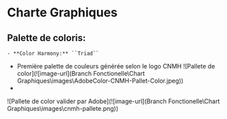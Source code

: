 # Charte Graphiques
## Palette de coloris:
    - **Color Harmony:** ``Triad``


- Première palette de couleurs générée selon le logo CNMH
![Pallete de color](![image-url](Branch Fonctionelle\Chart Graphiques\images\AdobeColor-CNMH-Pallet-Color.jpeg))
- 
![Pallete de color valider par Adobe](![image-url](Branch Fonctionelle\Chart Graphiques\images\cnmh-pallete.png)) 